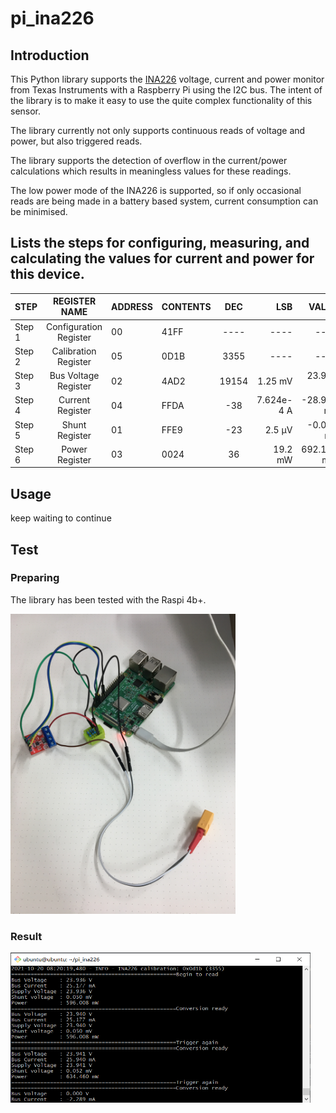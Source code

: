 # pi_ina226
## Introduction
This Python library supports the [INA226](https://www.ti.com/lit/ds/symlink/ina226.pdf) voltage, current and power monitor from Texas Instruments with a Raspberry Pi using the I2C bus. The intent of the library is to make it easy to use the quite complex functionality of this sensor.

The library currently not only supports continuous reads of voltage and power, but also triggered reads.

The library supports the detection of overflow in the current/power calculations which results in meaningless values for these readings.

The low power mode of the INA226 is supported, so if only occasional reads are being made in a battery based system, current consumption can be minimised.

## Lists the steps for configuring, measuring, and calculating the values for current and power for this device.

| STEP   |      REGISTER NAME     | ADDRESS | CONTENTS | DEC     | LSB         | VALUE       |
|--------|:----------------------:|---------|----------|:-------:|------------:|------------:|
| Step 1 | Configuration Register | 00      | 41FF     | ----    | ----        | ----        |
| Step 2 |  Calibration Register  | 05      | 0D1B     | 3355    | ----        | ----        |
| Step 3 |  Bus Voltage Register  | 02      | 4AD2     | 19154   | 1.25 mV     | 23.942 V    |
| Step 4 |    Current Register    | 04      | FFDA     | -38     | 7.624e-4 A  | -28.992 mA  |
| Step 5 |     Shunt Register     | 01      | FFE9     | -23     | 2.5 µV      | -0.058 mV   |
| Step 6 |     Power Register     | 03      | 0024     | 36      | 19.2 mW     | 692.139 mW  |

## Usage

keep waiting to continue

## Test 
### Preparing 
The library has been tested with the Raspi 4b+.

<img src="img/test_with_pi.jpg" width="360" height="480">

### Result
<img src="img/result.png" width="480" height="240">
